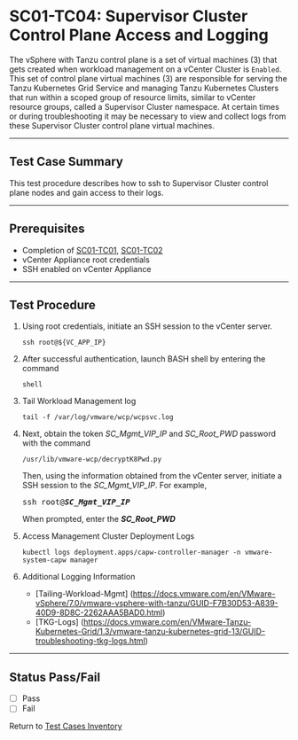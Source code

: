 # SC01-TC04: Supervisor Cluster Control Plane Access and Logging

The vSphere with Tanzu control plane is a set of virtual machines (3) that gets created when workload management on a vCenter Cluster is `Enabled`. This set of control plane virtual machines (3) are responsible for serving the Tanzu Kubernetes Grid Service and managing Tanzu Kubernetes Clusters that run within a scoped group of resource limits, similar to vCenter resource groups, called a Supervisor Cluster namespace. At certain times or during troubleshooting it may be necessary to view and collect logs from these Supervisor Cluster control plane virtual machines.

---

## Test Case Summary

This test procedure describes how to ssh to Supervisor Cluster control plane nodes and gain access to their logs.

---

## Prerequisites

* Completion of [SC01-TC01](sc01-tc01.md), [SC01-TC02](sc01-tc02.md)
* vCenter Appliance root credentials
* SSH enabled on vCenter Appliance

---

## Test Procedure

1. Using root credentials, initiate an SSH session to the vCenter server.

    ```execute
    ssh root@${VC_APP_IP}
    ```

2. After successful authentication, launch BASH shell by entering the command

    ```execute
    shell
    ```

3. Tail Workload Management log

    ```execute
    tail -f /var/log/vmware/wcp/wcpsvc.log
    ```

4. Next, obtain the token *SC_Mgmt_VIP_IP* and *SC_Root_PWD* password with the command

    ```execute
    /usr/lib/vmware-wcp/decryptK8Pwd.py
    ```

    Then, using the information obtained from the vCenter server, initiate a SSH session to the *SC_Mgmt_VIP_IP*. For example,
    <pre>ssh root@<i><b>SC_Mgmt_VIP_IP</i></b></pre>
    When prompted, enter the ***SC_Root_PWD***

5. Access Management Cluster Deployment Logs

    ```execute
    kubectl logs deployment.apps/capw-controller-manager -n vmware-system-capw manager
    ```

6. Additional Logging Information
    * [Tailing-Workload-Mgmt] (<https://docs.vmware.com/en/VMware-vSphere/7.0/vmware-vsphere-with-tanzu/GUID-F7B30D53-A839-40D9-8D8C-2262AAA5BAD0.html>)
    * [TKG-Logs] (<https://docs.vmware.com/en/VMware-Tanzu-Kubernetes-Grid/1.3/vmware-tanzu-kubernetes-grid-13/GUID-troubleshooting-tkg-logs.html>)

---

## Status Pass/Fail

* [  ] Pass
* [  ] Fail

Return to [Test Cases Inventory](../../README.md#Test-Cases-Inventory)
